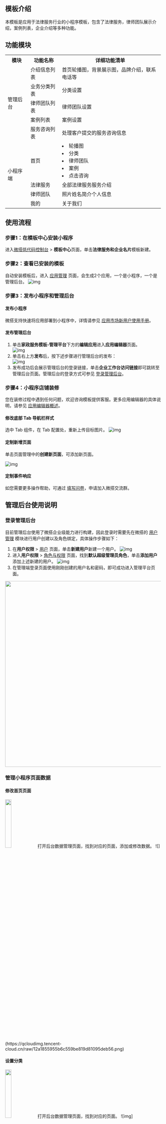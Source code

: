 ## 模板介绍

本模板是应用于法律服务行业的小程序模板，包含了法律服务，律师团队展示介绍，案例列表，企业介绍等多种功能。

## 功能模块
<table>
   <tr>
      <th>模块</th>
			<th>功能名称</th>
			<th>详细功能清单</th>
   </tr>
   <tr>
      <td rowspan="5">管理后台</td>
		 <td>介绍信息列表</td>
      <td>首页轮播图，背景展示图，品牌介绍，联系电话等</td>  
   </tr>
	 <tr>
      <td>业务分类列表</td>
      <td>分类设置</td>
   </tr>	 	
	 <tr>
      <td>律师团队列表</td>
      <td>律师团队设置</td>
   </tr>
	 	 <tr>
      <td>案例列表</td>
      <td>案例设置</td>
   </tr>	 	
	 	 <tr>
      <td>服务咨询列表</td>
      <td>处理客户提交的服务咨询信息</td>
   </tr>	 		 	
   <tr>
      <td rowspan="4">小程序端</td>
		 <td>首页</td>
      <td><li>轮播图</li><li>分类</li><li>律师团队</li><li>案例</li><li>点击咨询</li></td>  
   </tr>
	 <tr>
      <td>法律服务</td>
      <td>全部法律服务服务介绍</td>
   </tr>	 
	 <tr>
      <td>律师团队</td>
      <td>照片姓名简介个人信息</td>
   </tr>	
	 <tr>
      <td>我的</td>
      <td>关于我们</td>
   </tr>	 	 
</table>


## 使用流程

### 步骤1：在模板中心安装小程序

进入[微搭低代码控制台](https://console.cloud.tencent.com/lowcode/overview/index) > **模板中心**页面，单击**法律服务和企业名片**模板新建。


### 步骤2：查看已安装的模板

自动安装模板后，进入 [应用管理](https://console.cloud.tencent.com/lowcode/app/owner) 页面，会生成2个应用，一个是小程序，一个是管理后台。
![img](https://qcloudimg.tencent-cloud.cn/raw/74c13cbd75112036dfe894e3c4db5bda.png)        

### 步骤3：发布小程序和管理后台

#### 发布小程序

微搭支持快速将应用部署到小程序中，详情请参见 [应用市场新用户使用手册](https://cloud.tencent.com/document/product/1301/62015)。

#### 发布管理后台

1. 单击**家政服务模板-管理平台**下方的**编辑应用**进入**应用编辑器**页面。  
![img](https://qcloudimg.tencent-cloud.cn/raw/cddd20a2916456d7a1222f146805de82.png)        
2. 单击右上方**发布**后，按下述步骤进行管理后台的发布：   
![img](https://qcloudimg.tencent-cloud.cn/raw/25807ab008bc8f5b517c90085e7b509b.png)        
3. 发布成功后会展示管理后台的登录链接，单击**企业工作台访问链接**即可跳转至管理后台页面。管理后台的登录方式可参见 [登录管理后台](https://cloud.tencent.com/document/product/1301/75940#login)。

### 步骤4：小程序店铺装修

您在装修过程中遇到任何问题，欢迎咨询模板提供客服。更多应用编辑器的具体说明，请参见 [应用编辑器概述](https://cloud.tencent.com/document/product/1301/53204)。

#### 修改底部 Tab 导航栏样式

选中 Tab 组件，在 Tab 配置处，重新上传目标图片。
![img](https://qcloudimg.tencent-cloud.cn/raw/0f4400582152b32bebb111f9421c635d.png)        

#### 定制新增页面

单击页面管理中的**创建新页面**，可添加新页面。

![img](https://qcloudimg.tencent-cloud.cn/raw/0c0badb6416ac6042b68ff871a3acb28.png)        

#### 定制事件响应

如您需要更多操作帮助，可通过 [填写问卷](https://cloud.tencent.com/apply/p/yz67vrth0m)，申请加入微搭交流群。


## 管理后台使用说明

### 登录管理后台

目前管理后台使用了微搭企业级能力进行构建，因此登录时需要先在微搭的 [用户管理](https://console.cloud.tencent.com/lowcode/permission/user) 模块进行用户创建以及角色绑定，具体操作步骤如下：

1. 在**用户权限** > [用户](https://console.cloud.tencent.com/lowcode/permission/user) 页面，单击**新建用户**新建一个用户。
![img](https://qcloudimg.tencent-cloud.cn/raw/57d6f25121dfaebd369c11b072cd23fb.png)        
2. 进入**用户权限** > [角色与权限](https://console.cloud.tencent.com/lowcode/permission/role) 页面，找到**默认超级管理员角色**，单击**添加用户**添加上述新建的用户。
![img](https://qcloudimg.tencent-cloud.cn/raw/2540b3c27763b4e0546788605d59b652.png)        
3. 在管理端登录页面使用刚刚创建的用户名和密码，即可成功进入管理平台页面。<br>
<img style="width:600px; max-width: inherit;" src="https://qcloudimg.tencent-cloud.cn/raw/895694054d31c5818f7e2af5753ec448.png" />


### 管理小程序页面数据

#### 修改首页页面
<img src = "https://qcloudimg.tencent-cloud.cn/raw/3915892a44a4c2e74700580623305f68.png" style="width: 20%"> 
打开后台数据管理页面，找到对应的页面，添加或修改数据。
![](https://qcloudimg.tencent-cloud.cn/raw/12a1855955b6c559be819d81095deb56.png)

#### 设置分类
<img src = "https://qcloudimg.tencent-cloud.cn/raw/527ea0f5a48462e417c3d620ce654748.png" style="width: 20%"> 
打开后台数据管理页面，找到对应的页面。
![img](https://qcloudimg.tencent-cloud.cn/raw/d44a03e1f48acbb485284404f9281bde.png)        
可进行数据添加或修改操作。
![img](https://qcloudimg.tencent-cloud.cn/raw/58a4b3c63fcfbddaabd52081999aada0.png)        

#### 设置关于我们页面
<img src = "https://qcloudimg.tencent-cloud.cn/raw/217a2db62cb3dc91450d43d25e7a56e1.png" style="width: 20%"> 
在后台数据管理页面中，添加或修改里面的内容。
![](https://qcloudimg.tencent-cloud.cn/raw/ac64a87a4668db6b3e2f21d347e0ddbd.png)     



#### 修改律师团队页面
<img src = "https://qcloudimg.tencent-cloud.cn/raw/e69a1d41cbb0d91e783e67f327ce153f.png" style="width: 20%">       
在后台数据管理页面中，添加或修改里面的内容。
![img](https://qcloudimg.tencent-cloud.cn/raw/3a49d70a4dc808afdef6964ba6fd1acf.png)        

#### 修改案例列表页面
<img src = "https://qcloudimg.tencent-cloud.cn/raw/49cfad5896cc0553a4d9de3e8b553561.png" style="width: 20%">   
在后台数据管理页面中，添加或修改里面的内容。
 ![img](https://qcloudimg.tencent-cloud.cn/raw/8e56c5cda31d2a8c2262b5e70634ee89.png)        

#### 查看服务资讯列表页面
![](https://qcloudimg.tencent-cloud.cn/raw/840b78fe24b6dfb8bf6c9479413cae5a.png)
在后台数据管理页面中，添加或修改里面的内容。
![img](https://qcloudimg.tencent-cloud.cn/raw/0bb59b534a0540d481b219d29ac0d245.png)        
